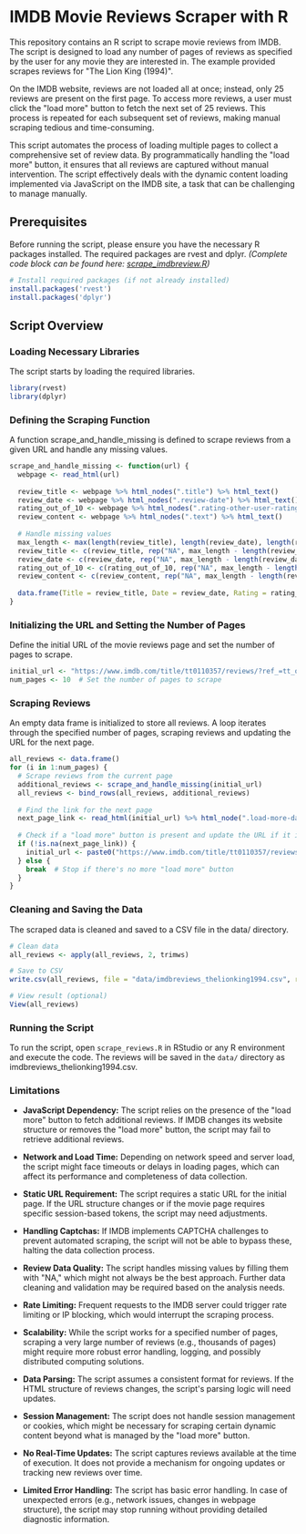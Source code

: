 # IMDB Movie Reviews Scraper with R
This repository contains an R script to scrape movie reviews from IMDB. The script is designed to load any number of pages of reviews as specified by the user for any movie they are interested in. The example provided scrapes reviews for "The Lion King (1994)".

On the IMDB website, reviews are not loaded all at once; instead, only 25 reviews are present on the first page. To access more reviews, a user must click the "load more" button to fetch the next set of 25 reviews. This process is repeated for each subsequent set of reviews, making manual scraping tedious and time-consuming.

This script automates the process of loading multiple pages to collect a comprehensive set of review data. By programmatically handling the "load more" button, it ensures that all reviews are captured without manual intervention. The script effectively deals with the dynamic content loading implemented via JavaScript on the IMDB site, a task that can be challenging to manage manually.

## Prerequisites
Before running the script, please ensure you have the necessary R packages installed. The required packages are rvest and dplyr. *(Complete code block can be found here: [scrape_imdbreview.R](scrape_imdbreview.R))*
```r
# Install required packages (if not already installed)
install.packages('rvest')
install.packages('dplyr')
```

## Script Overview
### Loading Necessary Libraries
The script starts by loading the required libraries.

```r
library(rvest)
library(dplyr)
```

### Defining the Scraping Function
A function scrape_and_handle_missing is defined to scrape reviews from a given URL and handle any missing values.

```r
scrape_and_handle_missing <- function(url) {
  webpage <- read_html(url)
  
  review_title <- webpage %>% html_nodes(".title") %>% html_text()
  review_date <- webpage %>% html_nodes(".review-date") %>% html_text()
  rating_out_of_10 <- webpage %>% html_nodes(".rating-other-user-rating") %>% html_text()
  review_content <- webpage %>% html_nodes(".text") %>% html_text()
  
  # Handle missing values
  max_length <- max(length(review_title), length(review_date), length(rating_out_of_10), length(review_content))
  review_title <- c(review_title, rep("NA", max_length - length(review_title)))
  review_date <- c(review_date, rep("NA", max_length - length(review_date)))
  rating_out_of_10 <- c(rating_out_of_10, rep("NA", max_length - length(rating_out_of_10)))
  review_content <- c(review_content, rep("NA", max_length - length(review_content)))
  
  data.frame(Title = review_title, Date = review_date, Rating = rating_out_of_10, Content = review_content)
}

```

### Initializing the URL and Setting the Number of Pages
Define the initial URL of the movie reviews page and set the number of pages to scrape.

```r
initial_url <- "https://www.imdb.com/title/tt0110357/reviews/?ref_=tt_ov_rt" # Replace with the desired IMDB movie URL
num_pages <- 10  # Set the number of pages to scrape

```

### Scraping Reviews
An empty data frame is initialized to store all reviews. A loop iterates through the specified number of pages, scraping reviews and updating the URL for the next page.
```r
all_reviews <- data.frame() 
for (i in 1:num_pages) {
  # Scrape reviews from the current page
  additional_reviews <- scrape_and_handle_missing(initial_url)
  all_reviews <- bind_rows(all_reviews, additional_reviews)
  
  # Find the link for the next page
  next_page_link <- read_html(initial_url) %>% html_node(".load-more-data") %>% html_attr("data-key")
  
  # Check if a "load more" button is present and update the URL if it is
  if (!is.na(next_page_link)) {
    initial_url <- paste0("https://www.imdb.com/title/tt0110357/reviews/_ajax?paginationKey=", next_page_link)
  } else {
    break  # Stop if there's no more "load more" button
  }
}

```

### Cleaning and Saving the Data
The scraped data is cleaned and saved to a CSV file in the data/ directory.

```r
# Clean data
all_reviews <- apply(all_reviews, 2, trimws)

# Save to CSV
write.csv(all_reviews, file = "data/imdbreviews_thelionking1994.csv", row.names = FALSE)

# View result (optional)
View(all_reviews)

```

### Running the Script
To run the script, open `scrape_reviews.R` in RStudio or any R environment and execute the code. The reviews will be saved in the `data/` directory as imdbreviews_thelionking1994.csv.

### Limitations
- **JavaScript Dependency:** The script relies on the presence of the "load more" button to fetch additional reviews. If IMDB changes its website structure or removes the "load more" button, the script may fail to retrieve additional reviews.

- **Network and Load Time:** Depending on network speed and server load, the script might face timeouts or delays in loading pages, which can affect its performance and completeness of data collection.

- **Static URL Requirement:** The script requires a static URL for the initial page. If the URL structure changes or if the movie page requires specific session-based tokens, the script may need adjustments.

- **Handling Captchas:** If IMDB implements CAPTCHA challenges to prevent automated scraping, the script will not be able to bypass these, halting the data collection process.

- **Review Data Quality:** The script handles missing values by filling them with "NA," which might not always be the best approach. Further data cleaning and validation may be required based on the analysis needs.

- **Rate Limiting:** Frequent requests to the IMDB server could trigger rate limiting or IP blocking, which would interrupt the scraping process.

- **Scalability:** While the script works for a specified number of pages, scraping a very large number of reviews (e.g., thousands of pages) might require more robust error handling, logging, and possibly distributed computing solutions.

- **Data Parsing:** The script assumes a consistent format for reviews. If the HTML structure of reviews changes, the script's parsing logic will need updates.

- **Session Management:** The script does not handle session management or cookies, which might be necessary for scraping certain dynamic content beyond what is managed by the "load more" button.

- **No Real-Time Updates:** The script captures reviews available at the time of execution. It does not provide a mechanism for ongoing updates or tracking new reviews over time.

- **Limited Error Handling:** The script has basic error handling. In case of unexpected errors (e.g., network issues, changes in webpage structure), the script may stop running without providing detailed diagnostic information.
